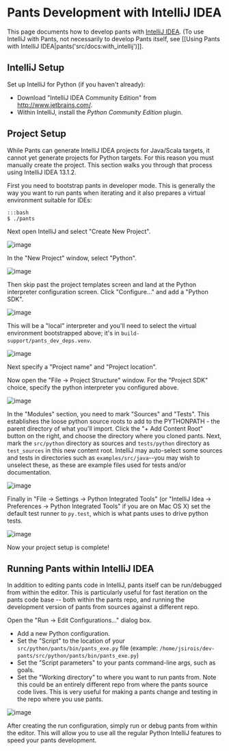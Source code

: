 Pants Development with IntelliJ IDEA
====================================

This page documents how to develop pants with [IntelliJ
IDEA](http://www.jetbrains.com/idea/). (To use IntelliJ with Pants, not
necessarily to develop Pants itself, see
[[Using Pants with IntelliJ IDEA|pants('src/docs:with_intellij')]].

IntelliJ Setup
--------------

Set up IntelliJ for Python (if you haven't already):

- Download "IntelliJ IDEA Community Edition" from <http://www.jetbrains.com/>.
- Within IntelliJ, install the *Python Community Edition* plugin.

Project Setup
-------------

While Pants can generate IntelliJ IDEA projects for Java/Scala targets,
it cannot yet generate projects for Python targets. For this reason you
must manually create the project. This section walks you through that
process using IntelliJ IDEA 13.1.2.

First you need to bootstrap pants in developer mode. This is generally
the way you want to run pants when iterating and it also prepares a
virtual environment suitable for IDEs:

    :::bash
    $ ./pants

Next open IntelliJ and select "Create New Project".

![image](images/intellij-new-project-1.png)

In the "New Project" window, select "Python".

![image](images/intellij-new-project-2.png)

Then skip past the project templates screen and land at the Python
interpreter configuration screen. Click "Configure..." and add a "Python
SDK".

![image](images/intellij-new-pythonsdk.png)

This will be a "local" interpreter and you'll need to select the virtual
environment bootstrapped above; it's in `build-support/pants_dev_deps.venv`.

![image](images/intellij-select-venv.png)

Next specify a "Project name" and "Project location".

Now open the "File -\> Project Structure" window. For the "Project SDK"
choice, specify the python interpreter you configured above.

![image](images/intellij-project-structure-project.png)

In the "Modules" section, you need to mark "Sources" and "Tests". This
establishes the loose python source roots to add to the PYTHONPATH - the
parent directory of what you'll import. Click the "+ Add Content Root"
button on the right, and choose the directory where you cloned pants.
Next, mark the `src/python` directory as sources and `tests/python`
directory as `test_sources` in this new content root. IntelliJ may
auto-select some sources and tests in directories such
as `examples/src/java`--you may wish to unselect these, as these are
example files used for tests and/or documentation.

![image](images/intellij-project-structure-modules-sources.png)

Finally in "File -\> Settings -\> Python Integrated Tools" (or "IntelliJ
Idea -\> Preferences -\> Python Integrated Tools" if you are on Mac OS
X) set the default test runner to `py.test`, which is what pants uses to
drive python tests.

![image](images/intellij-configure-tests.png)

Now your project setup is complete!

Running Pants within IntelliJ IDEA
----------------------------------

In addition to editing pants code in IntelliJ, pants itself can be
run/debugged from within the editor. This is particularly useful for
fast iteration on the pants code base -- both within the pants repo, and
running the development version of pants from sources against a
different repo.

Open the "Run -\> Edit Configurations..." dialog box.

-   Add a new Python configuration.
-   Set the "Script" to the location of your
    `src/python/pants/bin/pants_exe.py` file (example:
    `/home/jsirois/dev-pants/src/python/pants/bin/pants_exe.py`)
-   Set the "Script parameters" to your pants command-line args, such as
    goals.
-   Set the "Working directory" to where you want to run pants from.
    Note this could be an entirely different repo from where the pants
    source code lives. This is very useful for making a pants change and
    testing in the repo where you use pants.

![image](images/intellij-run.png)

After creating the run configuration, simply run or debug pants from
within the editor. This will allow you to use all the regular Python
IntelliJ features to speed your pants development.

